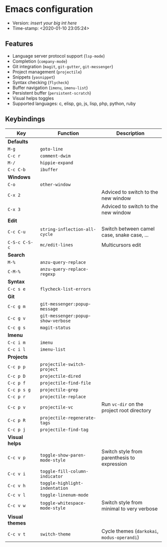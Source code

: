 # Emacs configuration

- Version: _insert your big int here_
- Time-stamp: <2020-01-10 23:05:24>

## Features

- Language server protocol support (`lsp-mode`)
- Completion (`company-mode`)
- Git integration (`magit`, `git-gutter`, `git-messenger`)
- Project management (`projectile`)
- Snippets (`yasnippet`)
- Syntax checking (`flycheck`)
- Buffer navigation (`imenu`, `imenu-list`)
- Persistent buffer (`persistent-scratch`)
- Visual helps toggles
- Supported languages: c, elisp, go, js, lisp, php, python, ruby

## Keybindings

| Key               | Function                           | Description                                 |
|-------------------|------------------------------------|---------------------------------------------|
| **Defaults**      |                                    |                                             |
| `M-g`             | `goto-line`                        |                                             |
| `C-c r`           | `comment-dwim`                     |                                             |
| `M-/`             | `hippie-expand`                    |                                             |
| `C-c C-b`         | `ibuffer`                          |                                             |
| **Windows**       |                                    |                                             |
| `C-o`             | `other-window`                     |                                             |
| `C-x 2`           |                                    | Adviced to switch to the new window         |
| `C-x 3`           |                                    | Adviced to switch to the new window         |
| **Edit**          |                                    |                                             |
| `C-c C-u`         | `string-inflection-all-cycle`      | Switch between camel case, snake case, ...  |
| `C-S-c C-S-c`     | `mc/edit-lines`                    | Multicursors edit                           |
| **Search**        |                                    |                                             |
| `M-%`             | `anzu-query-replace`               |                                             |
| `C-M-%`           | `anzu-query-replace-regexp`        |                                             |
| **Syntax**        |                                    |                                             |
| `C-c s e`         | `flycheck-list-errors`             |                                             |
| **Git**           |                                    |                                             |
| `C-c g m`         | `git-messenger:popup-message`      |                                             |
| `C-c g v`         | `git-messenger:popup-show-verbose` |                                             |
| `C-c g s`         | `magit-status`                     |                                             |
| **Imenu**         |                                    |                                             |
| `C-c i m`         | `imenu`                            |                                             |
| `C-c i l`         | `imenu-list`                       |                                             |
| **Projects**      |                                    |                                             |
| `C-c p p`         | `projectile-switch-project`        |                                             |
| `C-c p D`         | `projectile-dired`                 |                                             |
| `C-c p f`         | `projectile-find-file`             |                                             |
| `C-c p s g`       | `projectile-grep`                  |                                             |
| `C-c p r`         | `projectile-replace`               |                                             |
| `C-c p v`         | `projectile-vc`                    | Run `vc-dir` on the project root directory  |
| `C-c p R`         | `projectile-regenerate-tags`       |                                             |
| `C-c p j`         | `projectile-find-tag`              |                                             |
| **Visual helps**  |                                    |                                             |
| `C-c v p`         | `toggle-show-paren-mode-style`     | Switch style from parenthesis to expression |
| `C-c v i`         | `toggle-fill-column-indicator`     |                                             |
| `C-c v h`         | `toggle-highlight-indentation`     |                                             |
| `C-c v l`         | `toggle-linenum-mode`              |                                             |
| `C-c v w`         | `toggle-whitespace-mode-style`     | Switch style from minimal to very verbose   |
| **Visual themes** |                                    |                                             |
| `C-c v t`         | `switch-theme`                     | Cycle themes (`darkokai`, `modus-operandi`) |
